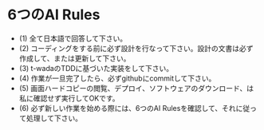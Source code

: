 # 6つのAI Rules
 - (1) 全て日本語で回答して下さい。
 - (2) コーディングをする前に必ず設計を行なって下さい。設計の文書は必ず作成して、または更新して下さい。
 - (3) t-wadaのTDDに基づいた実装をして下さい。
 - (4) 作業が一旦完了したら、必ずgithubにcommitして下さい。
 - (5) 画面ハードコピーの閲覧、デプロイ、ソフトウェアのダウンロード、は私に確認せず実行してOKです。
 - (6) 必ず新しい作業を始める際には、6つのAI Rulesを確認して、それに従って処理して下さい。